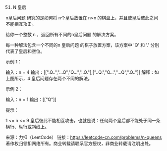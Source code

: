 51. N 皇后

n皇后问题 研究的是如何将 n个皇后放置在 n×n 的棋盘上，并且使皇后彼此之间不能相互攻击。

给你一个整数 n ，返回所有不同的n皇后问题 的解决方案。

每一种解法包含一个不同的n 皇后问题 的棋子放置方案，该方案中 'Q' 和 '.' 分别代表了皇后和空位。


示例 1：

输入：n = 4
输出：[[".Q..","...Q","Q...","..Q."],["..Q.","Q...","...Q",".Q.."]]
解释：如上图所示，4 皇后问题存在两个不同的解法。


示例 2：

输入：n = 1
输出：[["Q"]]


提示：

1 <= n <= 9
皇后彼此不能相互攻击，也就是说：任何两个皇后都不能处于同一条横行、纵行或斜线上。

来源：力扣（LeetCode）
链接：https://leetcode-cn.com/problems/n-queens
著作权归领扣网络所有。商业转载请联系官方授权，非商业转载请注明出处。